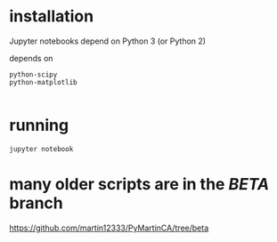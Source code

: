 

# installation

Jupyter notebooks depend on Python 3 (or Python 2)


depends on

```
python-scipy
python-matplotlib


```

# running

```
jupyter notebook
```


# many older scripts are in the  *BETA* branch

https://github.com/martin12333/PyMartinCA/tree/beta
